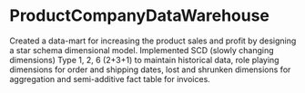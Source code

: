 # ProductCompanyDataWarehouse
Created a data-mart for increasing the product sales and profit by designing a star schema dimensional model.
Implemented SCD (slowly changing dimensions) Type 1, 2, 6 (2+3+1) to maintain historical data, role playing dimensions for order and 
shipping dates, lost and shrunken dimensions for aggregation and semi-additive fact table for invoices.
